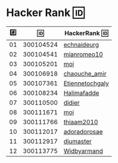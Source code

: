 # Hacker Rank :id:

|:hash:| :id:      | HackerRank :id: |
|------|-----------|-------------------------|
| 01   | 300104524 | [echnaideurg](https://hackerrank.com/echnaideurg)         |
| 02   | 300104541 | [mianromeo10](https://hackerrank.com/mianromeo10)         |
| 03   | 300105201 | [moi](https://hackerrank.com/moi)         |
| 04   | 300106918 | [chaouche_amir](https://hackerrank.com/chaouche_amir)         |
| 05   | 300107361 | [Etiennetochgaly](https://hackerrank.com/Etiennetochgaly)     |
| 06   | 300108234 | [Halimafadde](https://hackerrank.com/Halimafadde)         |
| 07   | 300110500 | [didier](https://hackerrank.com/didier)         |
| 08   | 300111671 | [moi](https://hackerrank.com/moi)         |
| 09   | 300111766 | [thiaam2010](https://hackerrank.com/thiaam2010)         |
| 10   | 300112017 | [adoradorosae](https://hackerrank.com/moi)         |
| 11   | 300112917 | [djumaster](https://hackerrank.com/djumaster)         |
| 12   | 300113775 | [Widbyarmand](https://hackerrank.com/Widbyarmand)         |
